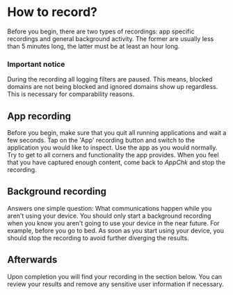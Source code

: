 # How to record?

Before you begin, there are two types of recordings: app specific recordings and general background activity. The former are usually less than 5 minutes long, the latter must be at least an hour long.

### Important notice

During the recording all logging filters are paused. This means, blocked domains are not being blocked and ignored domains show up regardless. This is necessary for comparability reasons.

## App recording

Before you begin, make sure that you quit all running applications and wait a few seconds. Tap on the 'App' recording button and switch to the application you would like to inspect. Use the app as you would normally. Try to get to all corners and functionality the app provides. When you feel that you have captured enough content, come back to _AppChk_ and stop the recording.

## Background recording

Answers one simple question: What communications happen while you aren't using your device. You should only start a background recording when you know you aren't going to use your device in the near future. For example, before you go to bed.
As soon as you start using your device, you should stop the recording to avoid further diverging the results.

## Afterwards

Upon completion you will find your recording in the section below. You can review your results and remove any sensitive user information if necessary.
